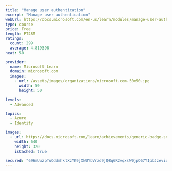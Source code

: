 ```yaml
---
title: "Manage user authentication"
excerpt: "Manage user authentication"
webUrl: https://docs.microsoft.com/en-us/learn/modules/manage-user-authentication/
type: course
price: Free
length: PT48M
ratings:
  count: 299
  average: 4.819398
heat: 50

provider:
  name: Microsoft Learn
  domain: microsoft.com
  images:
    - url: /assets/images/organizations/microsoft.com-50x50.jpg
      width: 50
      height: 50

levels:
  - Advanced

topics:
  - Azure
  - Identity

images:
  - url: https://docs.microsoft.com/learn/achievements/generic-badge-social.png
    width: 640
    height: 320
    isCached: true

secured: "696mUuzpTuOddmhktXzYK9jXkUYbVrzd9jQ8q6R2vqxsW0jpQ67YIpbJzeviqWGpICUt6moR64gZQD6G/Y49X7dtlMYmsvbYtNMBKMq3sHcBEF7+bT9ltK22Gf2EBjj0NrWo/hqkdx+1CnqU6qwMGdNnOhjAi+N3hFC34LD2DsitE1b0y1TaGO3/OyxWrP9gBNfFs3UUZRqJSvWm5uUf+97OKQupPLYQoA/dT7wrj4pBIygy+PjM/Av9mcLoCkqyiEGyhxvfgmFc4PgR2/KYrT4h0xasgW5IJW0v8atfCC1FjCrQdVO416L9Ws4z3KrWddOtZe2XNJTldrKelUFPnS9hRqYQYquepAmQwkY/4muHLpiJNZ3wUyeHoWbtLdimzopJndsPLAdwU/iWIBwh8GBNe8GNir+P/9NPPrCYrBk=;0HvfhVE2hTooqgBkn+/YXw=="
---
```


